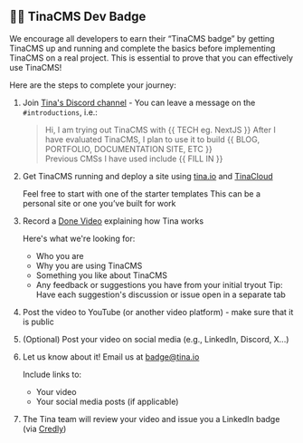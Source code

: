 ## 🧑‍🎓 TinaCMS Dev Badge

We encourage all developers to earn their “TinaCMS badge” by getting TinaCMS up and running and complete the basics before implementing TinaCMS on a real project. This is essential to prove that you can effectively use TinaCMS!

Here are the steps to complete your journey:

1. Join [Tina's Discord channel](https://discord.com/invite/zumN63Ybpf) - You can leave a message on the `#introductions`, i.e.:

   > Hi, I am trying out TinaCMS with {{ TECH eg. NextJS }}
     After I have evaluated TinaCMS, I plan to use it to build {{ BLOG, PORTFOLIO, DOCUMENTATION SITE, ETC }}  
     Previous CMSs I have used include {{ FILL IN }}

2. Get TinaCMS running and deploy a site using [tina.io](https://tina.io) and [TinaCloud](https://app.tina.io/signin)
   
   Feel free to start with one of the starter templates
   This can be a personal site or one you’ve built for work

3. Record a [Done Video](https://www.ssw.com.au/rules/record-a-quick-and-dirty-done-video/) explaining how Tina works

   Here's what we're looking for:
   - Who you are
   - Why you are using TinaCMS
   - Something you like about TinaCMS
   - Any feedback or suggestions you have from your initial tryout
     Tip: Have each suggestion's discussion or issue open in a separate tab

4. Post the video to YouTube (or another video platform) - make sure that it is public
5. (Optional) Post your video on social media (e.g., LinkedIn, Discord, X...)

6. Let us know about it! Email us at badge@tina.io

   Include links to:
   - Your video
   - Your social media posts (if applicable)

7. The Tina team will review your video and issue you a LinkedIn badge (via [Credly](https://info.credly.com/))

